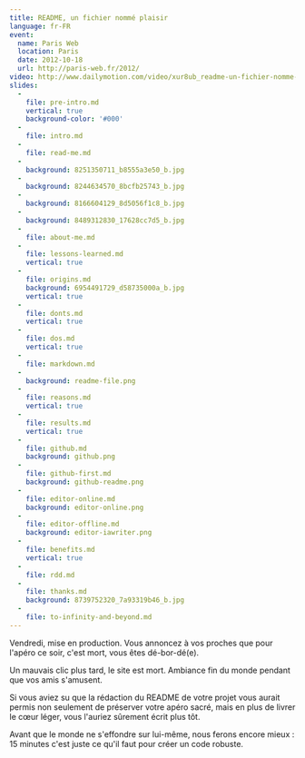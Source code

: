 ```yaml
---
title: README, un fichier nommé plaisir
language: fr-FR
event:
  name: Paris Web
  location: Paris
  date: 2012-10-18
  url: http://paris-web.fr/2012/
video: http://www.dailymotion.com/video/xur8ub_readme-un-fichier-nomme-plaisir_tech
slides:
  -
    file: pre-intro.md
    vertical: true
    background-color: '#000'
  -
    file: intro.md
  -
    file: read-me.md
  -
    background: 8251350711_b8555a3e50_b.jpg
  -
    background: 8244634570_8bcfb25743_b.jpg
  -
    background: 8166604129_8d5056f1c8_b.jpg
  -
    background: 8489312830_17628cc7d5_b.jpg
  -
    file: about-me.md
  -
    file: lessons-learned.md
    vertical: true
  -
    file: origins.md
    background: 6954491729_d58735000a_b.jpg
    vertical: true
  -
    file: donts.md
    vertical: true
  -
    file: dos.md
    vertical: true
  -
    file: markdown.md
  -
    background: readme-file.png
  -
    file: reasons.md
    vertical: true
  -
    file: results.md
    vertical: true
  -
    file: github.md
    background: github.png
  -
    file: github-first.md
    background: github-readme.png
  -
    file: editor-online.md
    background: editor-online.png
  -
    file: editor-offline.md
    background: editor-iawriter.png
  -
    file: benefits.md
    vertical: true
  -
    file: rdd.md
  -
    file: thanks.md
    background: 8739752320_7a93319b46_b.jpg
  -
    file: to-infinity-and-beyond.md
---
```


Vendredi, mise en production. Vous annoncez à vos proches que pour l'apéro ce soir, c'est mort, vous êtes dé-bor-dé(e).

Un mauvais clic plus tard, le site est mort. Ambiance fin du monde pendant que vos amis s'amusent.

Si vous aviez su que la rédaction du README de votre projet vous aurait permis non seulement de préserver votre apéro sacré, mais en plus de livrer le cœur léger, vous l'auriez sûrement écrit plus tôt.

Avant que le monde ne s'effondre sur lui-même, nous ferons encore mieux : 15 minutes c'est juste ce qu'il faut pour créer un code robuste.
